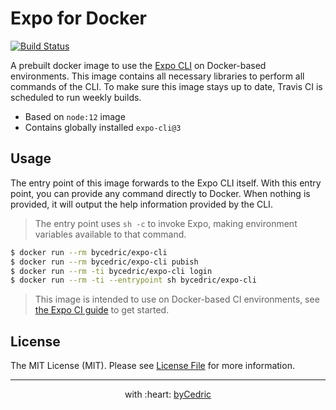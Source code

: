 # Expo for Docker

[![Build Status](https://travis-ci.com/expo/expo-github-action.svg?branch=master)](https://travis-ci.com/expo/expo-github-action)

A prebuilt docker image to use the [Expo CLI][link-expo-cli] on Docker-based environments.
This image contains all necessary libraries to perform all commands of the CLI.
To make sure this image stays up to date, Travis CI is scheduled to run weekly builds.

- Based on `node:12` image
- Contains globally installed `expo-cli@3`

## Usage

The entry point of this image forwards to the Expo CLI itself.
With this entry point, you can provide any command directly to Docker.
When nothing is provided, it will output the help information provided by the CLI.

> The entry point uses `sh -c` to invoke Expo, making environment variables available to that command.

```bash
$ docker run --rm bycedric/expo-cli
$ docker run --rm bycedric/expo-cli pubish
$ docker run --rm -ti bycedric/expo-cli login
$ docker run --rm -ti --entrypoint sh bycedric/expo-cli
```

> This image is intended to use on Docker-based CI environments, see [the Expo CI guide][link-expo-cicd] to get started.

## License

The MIT License (MIT). Please see [License File](LICENSE.md) for more information.

--- ---

<p align="center">
    with :heart: <a href="https://bycedric.com" target="_blank">byCedric</a>
</p>

[link-expo-cli]: https://docs.expo.io/versions/latest/workflow/expo-cli
[link-expo-cicd]: https://docs.expo.io/versions/latest/guides/setting-up-continuous-integration
